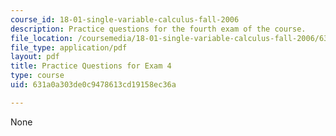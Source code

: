 ```yaml
---
course_id: 18-01-single-variable-calculus-fall-2006
description: Practice questions for the fourth exam of the course.
file_location: /coursemedia/18-01-single-variable-calculus-fall-2006/631a0a303de0c9478613cd19158ec36a_prexam4asol.pdf
file_type: application/pdf
layout: pdf
title: Practice Questions for Exam 4
type: course
uid: 631a0a303de0c9478613cd19158ec36a

---
```

None